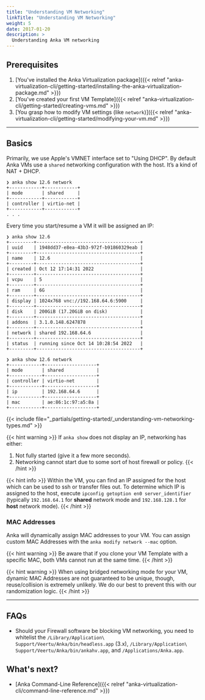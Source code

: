 ```yaml
---
title: "Understanding VM Networking"
linkTitle: "Understanding VM Networking"
weight: 5
date: 2017-01-20
description: >
  Understanding Anka VM networking
---
```


## Prerequisites

1. [You've installed the Anka Virtualization package]({{< relref "anka-virtualization-cli/getting-started/installing-the-anka-virtualization-package.md" >}})
2. [You've created your first VM Template]({{< relref "anka-virtualization-cli/getting-started/creating-vms.md" >}})
3. [You grasp how to modify VM settings (like `network`)]({{< relref "anka-virtualization-cli/getting-started/modifying-your-vm.md" >}})

---

## Basics

Primarily, we use Apple's VMNET interface set to "Using DHCP". By default Anka VMs use a `shared` networking configuration with the host. It’s a kind of NAT + DHCP.

```shell
❯ anka show 12.6 network
+------------+------------+
| mode       | shared     |
+------------+------------+
| controller | virtio-net |
+------------+------------+
. . .
```

Every time you start/resume a VM it will be assigned an IP:

```shell
❯ anka show 12.6
+---------+--------------------------------------+
| uuid    | 1948dd37-e8ea-43b3-972f-b91860329eab |
+---------+--------------------------------------+
| name    | 12.6                                 |
+---------+--------------------------------------+
| created | Oct 12 17:14:31 2022                 |
+---------+--------------------------------------+
| vcpu    | 5                                    |
+---------+--------------------------------------+
| ram     | 6G                                   |
+---------+--------------------------------------+
| display | 1024x768 vnc://192.168.64.6:5900     |
+---------+--------------------------------------+
| disk    | 200GiB (17.20GiB on disk)            |
+---------+--------------------------------------+
| addons  | 3.1.0.148.6247878                    |
+---------+--------------------------------------+
| network | shared 192.168.64.6                  |
+---------+--------------------------------------+
| status  | running since Oct 14 10:28:54 2022   |
+---------+--------------------------------------+

❯ anka show 12.6 network
+------------+-------------------+
| mode       | shared            |
+------------+-------------------+
| controller | virtio-net        |
+------------+-------------------+
| ip         | 192.168.64.6      |
+------------+-------------------+
| mac        | ae:86:1c:97:a5:8a |
+------------+-------------------+
```

{{< include file="_partials/getting-started/_understanding-vm-networking-types.md" >}}

{{< hint warning >}}
If `anka show` does not display an IP, networking has either:
1. Not fully started (give it a few more seconds).
2. Networking cannot start due to some sort of host firewall or policy.
{{< /hint >}}

{{< hint info >}}
Within the VM, you can find an IP assigned for the host which can be used to ssh or transfer files out. To determine which IP is assigned to the host, execute `ipconfig getoption en0 server_identifier` (typically `192.168.64.1` for **shared** network mode and `192.168.128.1` for **host** network mode).
{{< /hint >}}

### MAC Addresses

Anka will dynamically assign MAC addresses to your VM. You can assign custom MAC Addresses with the `anka modify network --mac` option.

{{< hint warning >}}
Be aware that if you clone your VM Template with a specific MAC, both VMs cannot run at the same time.
{{< /hint >}}

{{< hint warning >}}
When using bridged networking mode for your VM, dynamic MAC Addresses are not guaranteed to be unique, though, reuse/collision is extremely unlikely. We do our best to prevent this with our randomization logic.
{{< /hint >}}

---

## FAQs

- Should your Firewall software be blocking VM networking, you need to whitelist the `/Library/Application\ Support/Veertu/Anka/bin/headless.app` (3.x), `/Library/Application\ Support/Veertu/Anka/bin/ankahv.app`, and `/Applications/Anka.app`.

## What's next?

- [Anka Command-Line Reference]({{< relref "anka-virtualization-cli/command-line-reference.md" >}})
